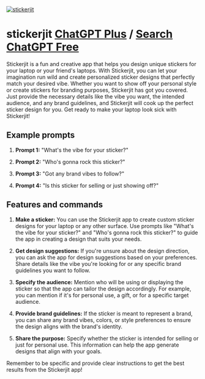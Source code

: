 
[![stickerjit](https://files.oaiusercontent.com/file-YZq7D8jajhbusXllGbwn90nS?se=2123-10-17T19%3A06%3A48Z&sp=r&sv=2021-08-06&sr=b&rscc=max-age%3D31536000%2C%20immutable&rscd=attachment%3B%20filename%3Defa6aa57-c3b1-46d6-8454-28a37ba3fd3b.png&sig=S7VnXvvo9Src//a9fercZvV4vBKbFwyPN/FeBgIOpgg%3D)](https://chat.openai.com/g/g-9GftxVY8m-stickerjit)

# stickerjit [ChatGPT Plus](https://chat.openai.com/g/g-9GftxVY8m-stickerjit) / [Search ChatGPT Free](https://gptcall.net/index.html#/?search=stickerjit)

Stickerjit is a fun and creative app that helps you design unique stickers for your laptop or your friend's laptops. With Stickerjit, you can let your imagination run wild and create personalized sticker designs that perfectly match your desired vibe. Whether you want to show off your personal style or create stickers for branding purposes, Stickerjit has got you covered. Just provide the necessary details like the vibe you want, the intended audience, and any brand guidelines, and Stickerjit will cook up the perfect sticker design for you. Get ready to make your laptop look sick with Stickerjit!

## Example prompts

1. **Prompt 1:** "What's the vibe for your sticker?"

2. **Prompt 2:** "Who's gonna rock this sticker?"

3. **Prompt 3:** "Got any brand vibes to follow?"

4. **Prompt 4:** "Is this sticker for selling or just showing off?"

## Features and commands

1. **Make a sticker:** You can use the Stickerjit app to create custom sticker designs for your laptop or any other surface. Use prompts like "What's the vibe for your sticker?" and "Who's gonna rock this sticker?" to guide the app in creating a design that suits your needs.

2. **Get design suggestions:** If you're unsure about the design direction, you can ask the app for design suggestions based on your preferences. Share details like the vibe you're looking for or any specific brand guidelines you want to follow.

3. **Specify the audience:** Mention who will be using or displaying the sticker so that the app can tailor the design accordingly. For example, you can mention if it's for personal use, a gift, or for a specific target audience.

4. **Provide brand guidelines:** If the sticker is meant to represent a brand, you can share any brand vibes, colors, or style preferences to ensure the design aligns with the brand's identity.

5. **Share the purpose:** Specify whether the sticker is intended for selling or just for personal use. This information can help the app generate designs that align with your goals.

Remember to be specific and provide clear instructions to get the best results from the Stickerjit app!


